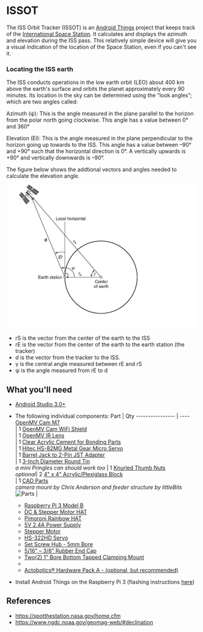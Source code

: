 # ISSOT
The ISS Orbit Tracker (ISSOT) is an [Android Things](https://developer.android.com/things/get-started/index.html) project that keeps track of the [International Space Station](https://www.nasa.gov/pdf/508318main_ISS_ref_guide_nov2010.pdf). It calculates and displays the azimuth and elevation during the ISS pass. This relatively simple device will give you a visual indication of the location of the Space Station, even if you can't see it.

### Locating the ISS earth
The ISS conducts operations in the low earth orbit (LEO) about 400 km above the earth's surface and orbits the planet approximately every 90 minutes. Its location in the sky can be determined using the “look angles”; which are two angles called: 

Azimuth (ψ): This is the angle measured in the plane parallel to the horizon from the polar north going clockwise. This angle has a value between 0° and 360° 

Elevation (El): This is the angle measured in the plane perpendicular to the horizon going up towards to the ISS. This angle has a value between –90° and +90° such that the horizontal direction is 0°. A vertically upwards is +90° and vertically downwards is –90°.

The figure below shows the addtional vectors and angles needed to calculate the elevation angle.

![angles](/images/geometry_elevation_angle.jpg)

+ rS is the vector from the center of the earth to the ISS
+ rE is the vector from the center of the earth to the  earth station (the tracker)
+ d is the vector from the tracker to the ISS.  
+ γ is the central angle measured between rE and rS
+ ψ is the angle measured from rE to d


## What you'll need

- [Android Studio 3.0+](https://developer.android.com/studio/index.html)
- The following individual components:
Part             | Qty 
---------------- | ----
[OpenMV Cam M7](http://openmv.io/products/openmv-cam-m7)<br /> | 1 
[OpenMV Cam WiFi Shield](http://openmv.io/products/wifi-shield "OpenMV Cam WiFi Shield")<br /> | 1 
[OpenMV IR Lens](https://openmv.io/collections/lenses/products/ir-lens "IR Lens")<br /> | 1 
[Clear Acrylic Cement for Bonding Parts](https://www.amazon.com/Glarks-280-Pieces-Phillips-Stainless-Assortment/dp/B01G0KRGXC "Clear Acrylic Cement")<br /> | 1 
[Hitec HS-82MG Metal Gear Micro Servo](https://www.amazon.com/gp/product/B0012YXRJE/ref=ox_sc_act_title_1?smid=A20WEVHROQQX12&psc=1 "HS-82MG Servo")<br /> | 1 
[Barrel Jack to 2-Pin JST Adapter](https://www.frys.com/product/7726848 "Adapter")<br /> | 1 
[3-Inch Diameter Round Tin](https://www.amazon.com/gp/product/B01NCWUE6Y/ref=ox_sc_act_title_1?smid=AZA0I12YMQNES&psc=1 "Round Tin")<br /> *a mini Pringles can should work too* | 1 
[Knurled Thumb Nuts](https://www.ebay.com/itm/321361726270 "Knurled Thumb Nuts")<br /> *optional*| 2 
[4" x 4" Acrylic/Plexiglass Block](https://www.ebay.com/itm/292072330728 "Base")<br /> | 1 
[CAD Parts](stl/ "STL files")<br />*camera mount by Chris Anderson and feeder structure by littleBits* <br />![Parts](/img/3D-parts.png) |

  - [Raspberry Pi 3 Model B](https://www.adafruit.com/product/3055)
  - [DC & Stepper Motor HAT](https://www.adafruit.com/product/2348)
  - [Pimoroni Rainbow HAT](https://www.adafruit.com/product/3354)
  - [5V 2.4A Power Supply](https://www.adafruit.com/product/1995)
  - [Stepper Motor](https://www.pololu.com/product/1200)
  - [HS-322HD Servo](https://www.servocity.com/hs-322hd-servo)
  - [Set Screw Hub - 5mm Bore](https://www.servocity.com/770-set-screw-hubs)
  - [5/16" – 3/8" Rubber End Cap](https://www.servocity.com/0-375-3-8-rubber-end-cap)
  - [Two(2) 1" Bore Bottom Tapped Clamping Mount](https://www.servocity.com/1-bore-bottom-tapped-clamping-mounts)
  -
  - [Actobotics® Hardware Pack A - (optional, but recommended)](https://www.servocity.com/actobotics-hardware-pack-a)
  
- Install Android Things on the Raspberry Pi 3 (flashing instructions [here](https://developer.android.com/things/hardware/raspberrypi.html))


## References
- https://spotthestation.nasa.gov/home.cfm
- https://www.ngdc.noaa.gov/geomag-web/#declination
